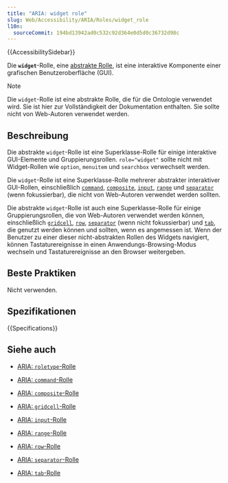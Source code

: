 ```yaml
---
title: "ARIA: widget role"
slug: Web/Accessibility/ARIA/Roles/widget_role
l10n:
  sourceCommit: 194bd13942ad0c532c92d364e0d5d0c36732d98c
---
```


{{AccessibilitySidebar}}

Die **`widget`**-Rolle, eine [abstrakte Rolle](/de/docs/Web/Accessibility/ARIA/Roles#6._abstract_roles), ist eine interaktive Komponente einer grafischen Benutzeroberfläche (GUI).

> [!NOTE]
> Die `widget`-Rolle ist eine abstrakte Rolle, die für die Ontologie verwendet wird. Sie ist hier zur Vollständigkeit der Dokumentation enthalten. Sie sollte nicht von Web-Autoren verwendet werden.

## Beschreibung

Die abstrakte `widget`-Rolle ist eine Superklasse-Rolle für einige interaktive GUI-Elemente und Gruppierungsrollen. `role="widget"` sollte nicht mit Widget-Rollen wie `option`, `menuitem` und `searchbox` verwechselt werden.

Die `widget`-Rolle ist eine Superklasse-Rolle mehrerer abstrakter interaktiver GUI-Rollen, einschließlich [`command`](/de/docs/Web/Accessibility/ARIA/Roles/command_role), [`composite`](/de/docs/Web/Accessibility/ARIA/Roles/composite_role), [`input`](/de/docs/Web/Accessibility/ARIA/Roles/input_role), [`range`](/de/docs/Web/Accessibility/ARIA/Roles/range_role) und [`separator`](/de/docs/Web/Accessibility/ARIA/Roles/separator_role) (wenn fokussierbar), die nicht von Web-Autoren verwendet werden sollten.

Die abstrakte `widget`-Rolle ist auch eine Superklasse-Rolle für einige Gruppierungsrollen, die von Web-Autoren verwendet werden können, einschließlich [`gridcell`](/de/docs/Web/Accessibility/ARIA/Roles/gridcell_role), [`row`](/de/docs/Web/Accessibility/ARIA/Roles/row_role), [`separator`](/de/docs/Web/Accessibility/ARIA/Roles/separator_role) (wenn nicht fokussierbar) und [`tab`](/de/docs/Web/Accessibility/ARIA/Roles/tab_role), die genutzt werden können und sollten, wenn es angemessen ist. Wenn der Benutzer zu einer dieser nicht-abstrakten Rollen des Widgets navigiert, können Tastaturereignisse in einen Anwendungs-Browsing-Modus wechseln und Tastaturereignisse an den Browser weitergeben.

## Beste Praktiken

Nicht verwenden.

## Spezifikationen

{{Specifications}}

## Siehe auch

- [ARIA: `roletype`-Rolle](/de/docs/Web/Accessibility/ARIA/Roles/roletype_role)

- [ARIA: `command`-Rolle](/de/docs/Web/Accessibility/ARIA/Roles/command_role)
- [ARIA: `composite`-Rolle](/de/docs/Web/Accessibility/ARIA/Roles/composite_role)
- [ARIA: `gridcell`-Rolle](/de/docs/Web/Accessibility/ARIA/Roles/gridcell_role)
- [ARIA: `input`-Rolle](/de/docs/Web/Accessibility/ARIA/Roles/input_role)
- [ARIA: `range`-Rolle](/de/docs/Web/Accessibility/ARIA/Roles/range_role)
- [ARIA: `row`-Rolle](/de/docs/Web/Accessibility/ARIA/Roles/row_role)
- [ARIA: `separator`-Rolle](/de/docs/Web/Accessibility/ARIA/Roles/separator_role)
- [ARIA: `tab`-Rolle](/de/docs/Web/Accessibility/ARIA/Roles/tab_role)
